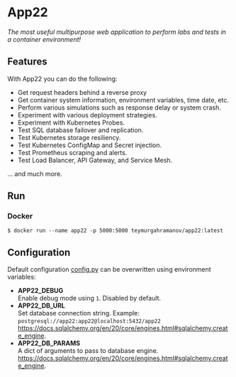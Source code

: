 # App22
_The most useful multipurpose web application to perform labs  and tests in a container environment!_

## Features ###
With App22 you can do the following:

- Get request headers behind a reverse proxy
- Get container system information, environment variables, time date, etc.
- Perform various simulations such as response delay or system crash.
- Experiment with various deployment strategies.
- Experiment with Kubernetes Probes.
- Test SQL database failover and replication.
- Test Kubernetes storage resiliency.
- Test Kubernetes ConfigMap and Secret injection.
- Test Prometheus scraping and alerts.
- Test Load Balancer, API Gateway, and Service Mesh.

... and much more.

## Run
### Docker
```
$ docker run --name app22 -p 5000:5000 teymurgahramanov/app22:latest
```

## Configuration
Default configuration [config.py](./config.py) can be overwritten using environment variables:
- __APP22_DEBUG__\
  Enable debug mode using `1`. Disabled by default.
- __APP22_DB_URL__\
  Set database connection string. Example:\
  `postgresql://app22:app22@localhost:5432/app22`\
  https://docs.sqlalchemy.org/en/20/core/engines.html#sqlalchemy.create_engine.
- __APP22_DB_PARAMS__\
  A dict of arguments to pass to database engine.\
  https://docs.sqlalchemy.org/en/20/core/engines.html#sqlalchemy.create_engine.